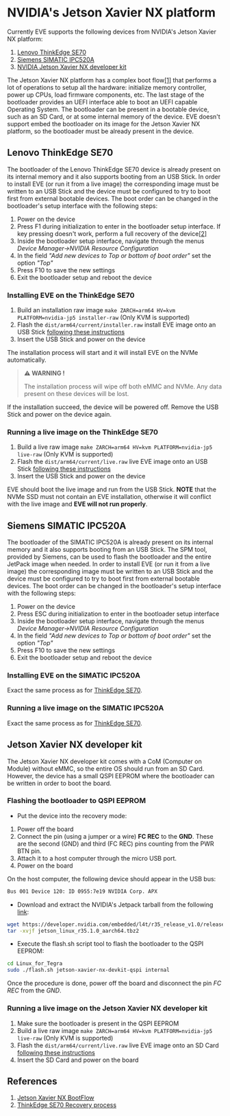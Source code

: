 # NVIDIA's Jetson Xavier NX platform

Currently EVE supports the following devices from NVIDIA's Jetson Xavier NX platform:

1. [Lenovo ThinkEdge SE70](#lenovo-thinkedge-se70)
1. [Siemens SIMATIC IPC520A](#siemens-simatic-ipc520a)
1. [NVIDIA Jetson Xavier NX developer kit](#jetson-xavier-nx-developer-kit)

The Jetson Xavier NX platform has a complex boot flow[[1]](#references) that performs a lot of operations
to setup all the hardware: initialize memory controller, power up CPUs, load firmware components, etc. The last stage of
the bootloader provides an UEFI interface able to boot an UEFI capable Operating System. The bootloader can be present
in a bootable device, such as an SD Card, or at some internal memory of the device. EVE doesn't support embed the
bootloader on its image for the Jetson Xavier NX platform, so the bootloader must be already present in the device.

## Lenovo ThinkEdge SE70

The bootloader of the Lenovo ThinkEdge SE70 device is already present on its internal memory and it also supports
booting from an USB Stick. In order to install EVE (or run it from a live image) the corresponding image must be written
to an USB Stick and the device must be configured to try to boot first from external bootable devices. The boot order
can be changed in the bootloader's setup interface with the following steps:

1. Power on the device
1. Press F1 during initialization to enter in the bootloader setup interface. If key pressing doesn't work, perform a
   full recovery of the device[[2]](#references)
1. Inside the bootloader setup interface, navigate through the menus *Device Manager->NVIDIA Resource Configuration*
1. In the field *"Add new devices to Top or bottom of boot order"* set the option *"Top"*
1. Press F10 to save the new settings
1. Exit the bootloader setup and reboot the device

### Installing EVE on the ThinkEdge SE70

1. Build an installation raw image `make ZARCH=arm64 HV=kvm PLATFORM=nvidia-jp5 installer-raw` (Only KVM is supported)
1. Flash the `dist/arm64/current/installer.raw` install EVE image onto an USB Stick [following these instructions](../README.md#3-flash-the-image-to-the-device)
1. Insert the USB Stick and power on the device

The installation process will start and it will install EVE on the NVMe automatically.

> **:warning: WARNING !**
>
> The installation process will wipe off both eMMC and NVMe. Any data present on these devices will be lost.

If the installation succeed, the device will be powered off. Remove the USB Stick and power on the device again.

### Running a live image on the ThinkEdge SE70

1. Build a live raw image `make ZARCH=arm64 HV=kvm PLATFORM=nvidia-jp5 live-raw` (Only KVM is supported)
1. Flash the `dist/arm64/current/live.raw` live EVE image onto an USB Stick [following these instructions](../README.md#3-flash-the-image-to-the-device)
1. Insert the USB Stick and power on the device

EVE should boot the live image and run from the USB Stick. **NOTE** that the NVMe SSD must not contain an EVE installation,
otherwise it will conflict with the live image and **EVE will not run properly**.

## Siemens SIMATIC IPC520A

The bootloader of the SIMATIC IPC520A is already present on its internal memory and it also supports booting
from an USB Stick. The SPM tool, provided by Siemens, can be used to flash the bootloader and the entire
JetPack image when needed. In order to install EVE (or run it from a live image) the corresponding image must
be written to an USB Stick and the device must be configured to try to boot first from external bootable
devices. The boot order can be changed in the bootloader's setup interface with the following steps:

1. Power on the device
1. Press ESC during initialization to enter in the bootloader setup interface
1. Inside the bootloader setup interface, navigate through the menus *Device Manager->NVIDIA Resource Configuration*
1. In the field *"Add new devices to Top or bottom of boot order"* set the option *"Top"*
1. Press F10 to save the new settings
1. Exit the bootloader setup and reboot the device

### Installing EVE on the SIMATIC IPC520A

Exact the same process as for [ThinkEdge SE70](#installing-eve-on-the-thinkedge-se70).

### Running a live image on the SIMATIC IPC520A

Exact the same process as for [ThinkEdge SE70](#running-a-live-image-on-the-thinkedge-se70).

## Jetson Xavier NX developer kit

The Jetson Xavier NX developer kit comes with a CoM (Computer on Module) without eMMC, so the entire OS should run from
an SD Card. However, the device has a small QSPI EEPROM where the bootloader can be written in order to boot the board.

### Flashing the bootloader to QSPI EEPROM

- Put the device into the recovery mode:

1. Power off the board
1. Connect the pin (using a jumper or a wire) **FC REC** to the **GND**. These are the second (GND) and third (FC REC) pins counting from the PWR BTN pin.
1. Attach it to a host computer through the micro USB port.
1. Power on the board

On the host computer, the following device should appear in the USB bus:

```sh
Bus 001 Device 120: ID 0955:7e19 NVIDIA Corp. APX
```

- Download and extract the NVIDIA's Jetpack tarball from the following [link](https://developer.nvidia.com/embedded/l4t/r35_release_v1.0/release/jetson_linux_r35.1.0_aarch64.tbz2):

```sh
wget https://developer.nvidia.com/embedded/l4t/r35_release_v1.0/release/jetson_linux_r35.1.0_aarch64.tbz2
tar -xvjf jetson_linux_r35.1.0_aarch64.tbz2
```

- Execute the flash.sh script tool to flash the bootloader to the QSPI EEPROM:

```sh
cd Linux_for_Tegra
sudo ./flash.sh jetson-xavier-nx-devkit-qspi internal
```

Once the procedure is done, power off the board and disconnect the pin *FC REC* from the *GND*.

### Running a live image on the Jetson Xavier NX developer kit

1. Make sure the bootloader is present in the QSPI EEPROM
1. Build a live raw image `make ZARCH=arm64 HV=kvm PLATFORM=nvidia-jp5 live-raw` (Only KVM is supported)
1. Flash the `dist/arm64/current/live.raw` live EVE image onto an SD Card [following these instructions](../README.md#3-flash-the-image-to-the-device)
1. Insert the SD Card and power on the board

## References

1. [Jetson Xavier NX BootFlow](https://docs.nvidia.com/jetson/archives/r35.2.1/DeveloperGuide/text/AR/BootArchitecture/JetsonXavierNxAndJetsonAgxXavierBootFlow.html)
1. [ThinkEdge SE70 Recovery process](https://smartsupport.lenovo.com/de/en/products/smart/smart-edge/thinkedge-se70/)
